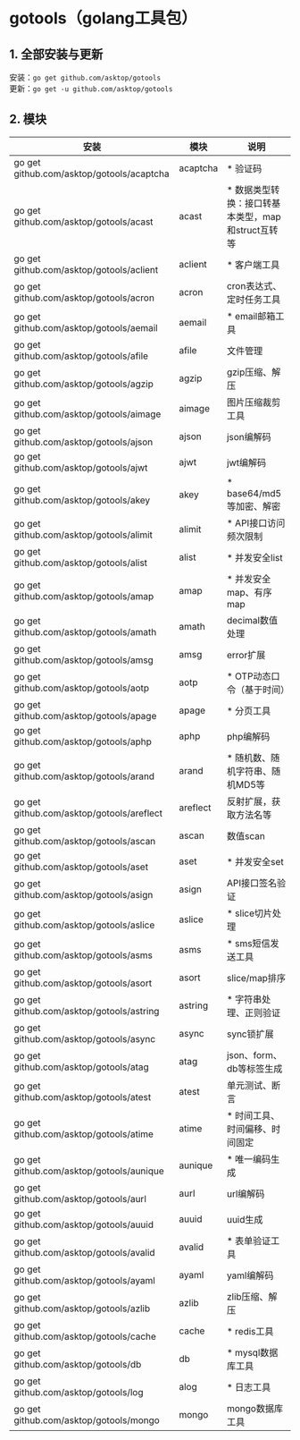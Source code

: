 # gotools（golang工具包）

## 1. 全部安装与更新

安装：`go get github.com/asktop/gotools`  
更新：`go get -u github.com/asktop/gotools`

## 2. 模块
| 安装 | 模块 | 说明 |
| --- | --- | --- |
| go get github.com/asktop/gotools/acaptcha | acaptcha | * 验证码 |
| go get github.com/asktop/gotools/acast    | acast    | * 数据类型转换：接口转基本类型，map和struct互转等 |
| go get github.com/asktop/gotools/aclient  | aclient  | * 客户端工具 |
| go get github.com/asktop/gotools/acron    | acron    | cron表达式、定时任务工具 |
| go get github.com/asktop/gotools/aemail   | aemail   | * email邮箱工具 |
| go get github.com/asktop/gotools/afile    | afile    | 文件管理 |
| go get github.com/asktop/gotools/agzip    | agzip    | gzip压缩、解压 |
| go get github.com/asktop/gotools/aimage   | aimage   | 图片压缩裁剪工具 |
| go get github.com/asktop/gotools/ajson    | ajson    | json编解码 |
| go get github.com/asktop/gotools/ajwt     | ajwt     | jwt编解码 |
| go get github.com/asktop/gotools/akey     | akey     | * base64/md5等加密、解密 |
| go get github.com/asktop/gotools/alimit   | alimit   | * API接口访问频次限制 |
| go get github.com/asktop/gotools/alist    | alist    | * 并发安全list |
| go get github.com/asktop/gotools/amap     | amap     | * 并发安全map、有序map |
| go get github.com/asktop/gotools/amath    | amath    | decimal数值处理 |
| go get github.com/asktop/gotools/amsg     | amsg     | error扩展 |
| go get github.com/asktop/gotools/aotp     | aotp     | * OTP动态口令（基于时间） |
| go get github.com/asktop/gotools/apage    | apage    | * 分页工具 |
| go get github.com/asktop/gotools/aphp     | aphp     | php编解码 |
| go get github.com/asktop/gotools/arand    | arand    | * 随机数、随机字符串、随机MD5等 |
| go get github.com/asktop/gotools/areflect | areflect | 反射扩展，获取方法名等 |
| go get github.com/asktop/gotools/ascan    | ascan    | 数值scan |
| go get github.com/asktop/gotools/aset     | aset     | * 并发安全set |
| go get github.com/asktop/gotools/asign    | asign    | API接口签名验证 |
| go get github.com/asktop/gotools/aslice   | aslice   | * slice切片处理 |
| go get github.com/asktop/gotools/asms     | asms     | * sms短信发送工具 |
| go get github.com/asktop/gotools/asort    | asort    | slice/map排序 |
| go get github.com/asktop/gotools/astring  | astring  | * 字符串处理、正则验证 |
| go get github.com/asktop/gotools/async    | async    | sync锁扩展 |
| go get github.com/asktop/gotools/atag     | atag     | json、form、db等标签生成 |
| go get github.com/asktop/gotools/atest    | atest    | 单元测试、断言 |
| go get github.com/asktop/gotools/atime    | atime    | * 时间工具、时间偏移、时间固定 |
| go get github.com/asktop/gotools/aunique  | aunique  | * 唯一编码生成 |
| go get github.com/asktop/gotools/aurl     | aurl     | url编解码 |
| go get github.com/asktop/gotools/auuid    | auuid    | uuid生成 |
| go get github.com/asktop/gotools/avalid   | avalid   | * 表单验证工具 |
| go get github.com/asktop/gotools/ayaml    | ayaml    | yaml编解码 |
| go get github.com/asktop/gotools/azlib    | azlib    | zlib压缩、解压 |
| go get github.com/asktop/gotools/cache    | cache    | * redis工具 |
| go get github.com/asktop/gotools/db       | db       | * mysql数据库工具 |
| go get github.com/asktop/gotools/log     | alog     | * 日志工具 |
| go get github.com/asktop/gotools/mongo    | mongo    | mongo数据库工具 |
